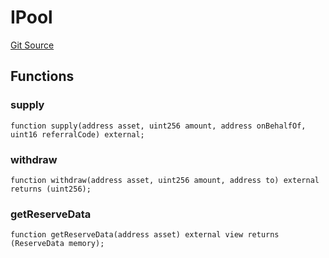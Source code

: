 # IPool
[Git Source](https://github.com/Quantillon-Labs/smart-contracts/quantillon-protocol/blob/9eefa03bf794fa559e611658208a6e8b169d2d57/src/core/vaults/AaveVault.sol)


## Functions
### supply


```solidity
function supply(address asset, uint256 amount, address onBehalfOf, uint16 referralCode) external;
```

### withdraw


```solidity
function withdraw(address asset, uint256 amount, address to) external returns (uint256);
```

### getReserveData


```solidity
function getReserveData(address asset) external view returns (ReserveData memory);
```

